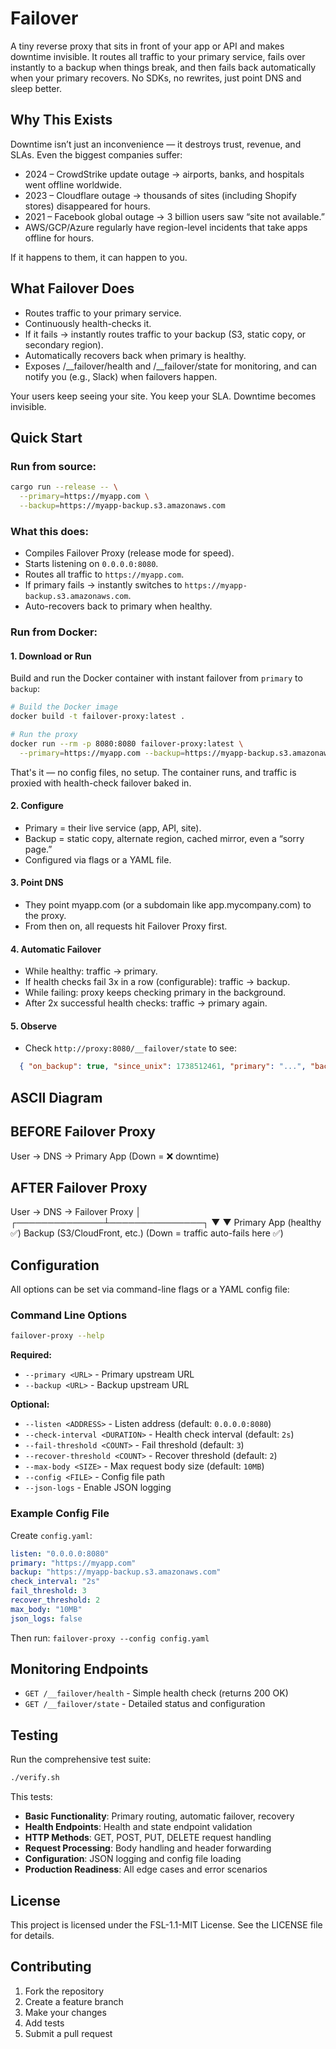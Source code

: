# Failover

A tiny reverse proxy that sits in front of your app or API and makes downtime invisible. It routes all traffic to your primary service, fails over instantly to a backup when things break, and then fails back automatically when your primary recovers. No SDKs, no rewrites, just point DNS and sleep better.

## Why This Exists

Downtime isn’t just an inconvenience — it destroys trust, revenue, and SLAs. Even the biggest companies suffer:
- 2024 – CrowdStrike update outage → airports, banks, and hospitals went offline worldwide.
- 2023 – Cloudflare outage → thousands of sites (including Shopify stores) disappeared for hours.
- 2021 – Facebook global outage → 3 billion users saw “site not available.”
-	AWS/GCP/Azure regularly have region-level incidents that take apps offline for hours.

If it happens to them, it can happen to you.

## What Failover Does
- Routes traffic to your primary service.
- Continuously health-checks it.
- If it fails → instantly routes traffic to your backup (S3, static copy, or secondary region).
- Automatically recovers back when primary is healthy.
- Exposes /__failover/health and /__failover/state for monitoring, and can notify you (e.g., Slack) when failovers happen.

Your users keep seeing your site. You keep your SLA. Downtime becomes invisible.

## Quick Start

### Run from source:

```bash
cargo run --release -- \
  --primary=https://myapp.com \
  --backup=https://myapp-backup.s3.amazonaws.com
```

### What this does:
- Compiles Failover Proxy (release mode for speed).
- Starts listening on `0.0.0.0:8080`.
- Routes all traffic to `https://myapp.com`.
- If primary fails → instantly switches to `https://myapp-backup.s3.amazonaws.com`.
- Auto-recovers back to primary when healthy.


### Run from Docker:

#### 1. Download or Run

Build and run the Docker container with instant failover from `primary` to `backup`:

```bash
# Build the Docker image
docker build -t failover-proxy:latest .

# Run the proxy
docker run --rm -p 8080:8080 failover-proxy:latest \
  --primary=https://myapp.com --backup=https://myapp-backup.s3.amazonaws.com
```
That's it — no config files, no setup. The container runs, and traffic is proxied with health-check failover baked in.  

#### 2. Configure
- Primary = their live service (app, API, site).
-  Backup = static copy, alternate region, cached mirror, even a “sorry page.”
- Configured via flags or a YAML file.

#### 3. Point DNS
- They point myapp.com (or a subdomain like app.mycompany.com) to the proxy.
- From then on, all requests hit Failover Proxy first.

#### 4. Automatic Failover
- While healthy: traffic → primary.
- If health checks fail 3x in a row (configurable): traffic → backup.
- While failing: proxy keeps checking primary in the background.
- After 2x successful health checks: traffic → primary again.

#### 5. Observe
- Check `http://proxy:8080/__failover/state` to see:

```json
  { "on_backup": true, "since_unix": 1738512461, "primary": "...", "backup": "..." }
```

## ASCII Diagram

BEFORE Failover Proxy
------------------------------
 User  →  DNS  →  Primary App
                   (Down = ❌ downtime)

AFTER Failover Proxy
------------------------------
 User  →  DNS  →  Failover Proxy
                        │
         ┌──────────────┴───────────────┐
         ▼                              ▼
   Primary App (healthy ✅)     Backup (S3/CloudFront, etc.)
         (Down = traffic auto-fails here ✅)

## Configuration

All options can be set via command-line flags or a YAML config file:

### Command Line Options

```bash
failover-proxy --help
```

**Required:**
- `--primary <URL>` - Primary upstream URL
- `--backup <URL>` - Backup upstream URL

**Optional:**
- `--listen <ADDRESS>` - Listen address (default: `0.0.0.0:8080`)
- `--check-interval <DURATION>` - Health check interval (default: `2s`)
- `--fail-threshold <COUNT>` - Fail threshold (default: `3`)
- `--recover-threshold <COUNT>` - Recover threshold (default: `2`)
- `--max-body <SIZE>` - Max request body size (default: `10MB`)
- `--config <FILE>` - Config file path
- `--json-logs` - Enable JSON logging

### Example Config File
Create `config.yaml`:

```yaml
listen: "0.0.0.0:8080"
primary: "https://myapp.com"
backup: "https://myapp-backup.s3.amazonaws.com"
check_interval: "2s"
fail_threshold: 3
recover_threshold: 2
max_body: "10MB"
json_logs: false
```

Then run: `failover-proxy --config config.yaml`

## Monitoring Endpoints

- `GET /__failover/health` - Simple health check (returns 200 OK)
- `GET /__failover/state` - Detailed status and configuration

## Testing
Run the comprehensive test suite:

```bash
./verify.sh
```

This tests:
- **Basic Functionality**: Primary routing, automatic failover, recovery
- **Health Endpoints**: Health and state endpoint validation
- **HTTP Methods**: GET, POST, PUT, DELETE request handling
- **Request Processing**: Body handling and header forwarding
- **Configuration**: JSON logging and config file loading
- **Production Readiness**: All edge cases and error scenarios


## License

This project is licensed under the FSL-1.1-MIT License. See the LICENSE file for details.

## Contributing

1. Fork the repository
2. Create a feature branch
3. Make your changes
4. Add tests
5. Submit a pull request
